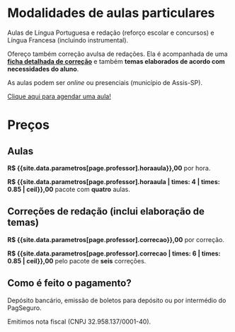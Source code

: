 # Modalidades de aulas particulares

Aulas de Língua Portuguesa e redação (reforço escolar e concursos) e Língua Francesa (incluindo instrumental).

Ofereço também correção avulsa de redações. Ela é acompanhada de uma **[ficha detalhada de correção](/ficha_de_correcao)** e também **temas elaborados de acordo com necessidades do aluno**.

As aulas podem ser *online* ou presenciais (município de Assis-SP).

<a id="agendar" target="_blank" href="https://calendar.google.com/event?action=TEMPLATE&amp;tmeid=NHE5bHNsOG9pOWhkZG84bTNrNjVucHEwcTAgZTBjMDdrc2luMnVvMHE5aTZyamFkNjQxZXNAZw&amp;tmsrc=e0c07ksin2uo0q9i6rjad641es%40group.calendar.google.com"> Clique aqui para agendar uma aula! </a>

# Preços

## Aulas

**R$ {{site.data.parametros[page.professor].horaaula}},00** por hora.

**R$ {{site.data.parametros[page.professor].horaaula | times: 4 | times: 0.85 | ceil}},00** pacote com **quatro** aulas.

## Correções de redação (inclui elaboração de temas)

**R$ {{site.data.parametros[page.professor].correcao}},00** por correção.

**R$ {{site.data.parametros[page.professor].correcao | times: 6 | times: 0.85 | ceil}},00** pelo pacote de **seis** correções.

## Como é feito o pagamento?

Depósito bancário, emissão de boletos para depósito ou por intermédio do PagSeguro.

Emitimos nota fiscal (CNPJ 32.958.137/0001-40).
